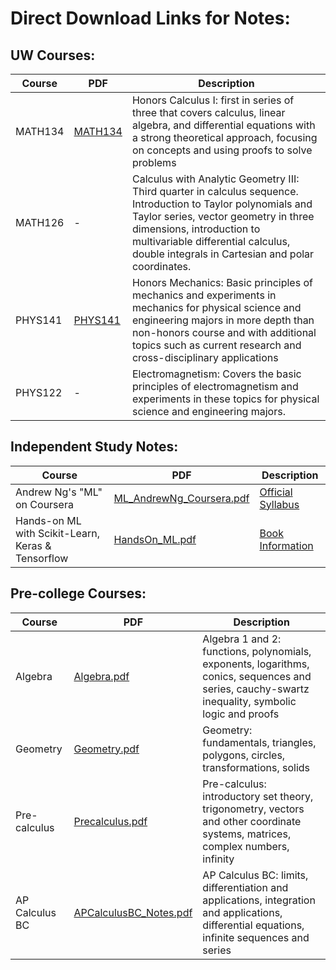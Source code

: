 # Direct Download Links for Notes:

## UW Courses:
|Course|PDF|Description|
|-|-|-|
|MATH134|[MATH134](https://github.com/ericxiaseattle/Notes/raw/master/Math/MATH13X/out/Notes/MATH134X_Notes.pdf)|Honors Calculus I: first in series of three that covers calculus, linear algebra, and differential equations with a strong theoretical approach, focusing on concepts and using proofs to solve problems|
|MATH126|-|Calculus with Analytic Geometry III: Third quarter in calculus sequence. Introduction to Taylor polynomials and Taylor series, vector geometry in three dimensions, introduction to multivariable differential calculus, double integrals in Cartesian and polar coordinates.|
|PHYS141|[PHYS141](https://github.com/ericxiaseattle/Notes/raw/master/Physics/PHYS14X/out/Intro_Physics_Notes.pdf)|Honors Mechanics: Basic principles of mechanics and experiments in mechanics for physical science and engineering majors in more depth than non-honors course and with additional topics such as current research and cross-disciplinary applications|
|PHYS122|-|Electromagnetism: Covers the basic principles of electromagnetism and experiments in these topics for physical science and engineering majors.|

## Independent Study Notes:
|Course|PDF|Description|
|-|-|-|
|Andrew Ng's "ML" on Coursera|[ML_AndrewNg_Coursera.pdf](https://github.com/ericxiaseattle/Math_Notes/raw/master/CS/Machine_Learning/out/ML_AndrewNg_Coursera.pdf)|[Official Syllabus](https://www.coursera.org/learn/machine-learning#syllabus)|
|Hands-on ML with Scikit-Learn, Keras & Tensorflow|[HandsOn_ML.pdf](https://github.com/ericxiaseattle/Notes/raw/master/CS/Machine_Learning/out/HandsOn_ML/HandsOn_ML.pdf)|[Book Information](https://www.oreilly.com/library/view/hands-on-machine-learning/9781492032632/)|


## Pre-college Courses:
|Course|PDF|Description|
|-|-|-|
|Algebra|[Algebra.pdf](https://github.com/ericxiaseattle/Math_Notes/raw/master/Math/Algebra/out/main.pdf)|Algebra 1 and 2: functions, polynomials, exponents, logarithms, conics, sequences and series, cauchy-swartz inequality, symbolic logic and proofs|
|Geometry|[Geometry.pdf](https://github.com/ericxiaseattle/Math_Notes/raw/master/Math/Geometry/out/main.pdf)|Geometry: fundamentals, triangles, polygons, circles, transformations, solids|
|Pre-calculus|[Precalculus.pdf](https://github.com/ericxiaseattle/Math_Notes/raw/master/Math/Precalculus/out/main.pdf)|Pre-calculus: introductory set theory, trigonometry, vectors and other coordinate systems, matrices, complex numbers, infinity|
|AP Calculus BC|[APCalculusBC_Notes.pdf](https://github.com/ericxiaseattle/Notes/raw/master/Math/APCalculusBC/out/APCalculusBC_Notes.pdf)|AP Calculus BC: limits, differentiation and applications, integration and applications, differential equations, infinite sequences and series|

